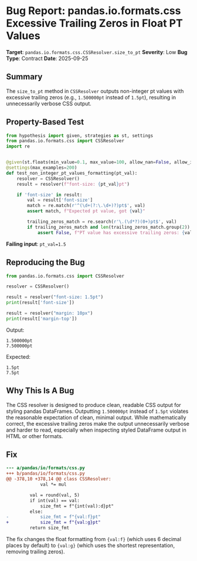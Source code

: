 # Bug Report: pandas.io.formats.css Excessive Trailing Zeros in Float PT Values

**Target**: `pandas.io.formats.css.CSSResolver.size_to_pt`
**Severity**: Low
**Bug Type**: Contract
**Date**: 2025-09-25

## Summary

The `size_to_pt` method in `CSSResolver` outputs non-integer pt values with excessive trailing zeros (e.g., `1.500000pt` instead of `1.5pt`), resulting in unnecessarily verbose CSS output.

## Property-Based Test

```python
from hypothesis import given, strategies as st, settings
from pandas.io.formats.css import CSSResolver
import re


@given(st.floats(min_value=0.1, max_value=100, allow_nan=False, allow_infinity=False))
@settings(max_examples=200)
def test_non_integer_pt_values_formatting(pt_val):
    resolver = CSSResolver()
    result = resolver(f"font-size: {pt_val}pt")

    if 'font-size' in result:
        val = result['font-size']
        match = re.match(r'^(\d+(?:\.\d+)?)pt$', val)
        assert match, f"Expected pt value, got {val}"

        trailing_zeros_match = re.search(r'\.(\d*?)(0+)pt$', val)
        if trailing_zeros_match and len(trailing_zeros_match.group(2)) > 1:
            assert False, f"PT value has excessive trailing zeros: {val}"
```

**Failing input**: `pt_val=1.5`

## Reproducing the Bug

```python
from pandas.io.formats.css import CSSResolver

resolver = CSSResolver()

result = resolver("font-size: 1.5pt")
print(result['font-size'])

result = resolver("margin: 10px")
print(result['margin-top'])
```

Output:
```
1.500000pt
7.500000pt
```

Expected:
```
1.5pt
7.5pt
```

## Why This Is A Bug

The CSS resolver is designed to produce clean, readable CSS output for styling pandas DataFrames. Outputting `1.500000pt` instead of `1.5pt` violates the reasonable expectation of clean, minimal output. While mathematically correct, the excessive trailing zeros make the output unnecessarily verbose and harder to read, especially when inspecting styled DataFrame output in HTML or other formats.

## Fix

```diff
--- a/pandas/io/formats/css.py
+++ b/pandas/io/formats/css.py
@@ -378,10 +378,14 @@ class CSSResolver:
             val *= mul

         val = round(val, 5)
         if int(val) == val:
             size_fmt = f"{int(val):d}pt"
         else:
-            size_fmt = f"{val:f}pt"
+            size_fmt = f"{val:g}pt"
         return size_fmt
```

The fix changes the float formatting from `{val:f}` (which uses 6 decimal places by default) to `{val:g}` (which uses the shortest representation, removing trailing zeros).